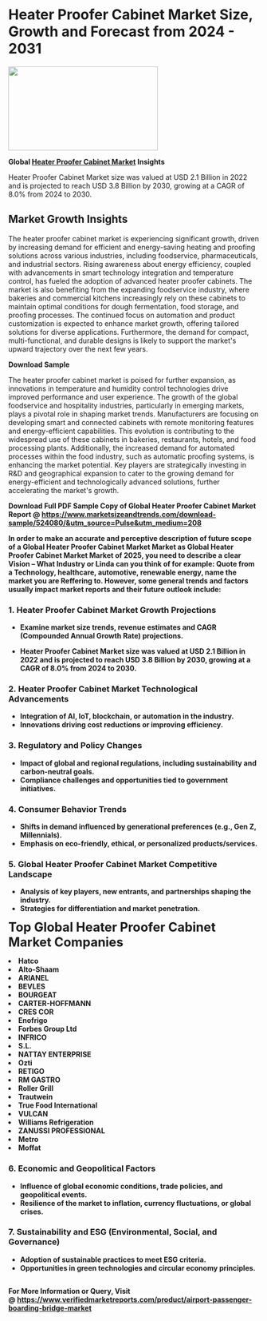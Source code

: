 <H1>Heater Proofer Cabinet Market Size, Growth and Forecast from 2024 - 2031</H1><img class="aligncenter size-medium wp-image-584254" src="https://thirdeyenews.in/wp-content/uploads/2024/09/Global-Market-Research-300x168.jpeg" alt="" width="300" height="168" /><p><strong>Global&nbsp;<a href="https://www.marketsizeandtrends.com/download-sample/524080/&amp;utm_source=Pulse&amp;utm_medium=208">Heater Proofer Cabinet Market</a> Insights</strong></p><p>Heater Proofer Cabinet Market size was valued at USD 2.1 Billion in 2022 and is projected to reach USD 3.8 Billion by 2030, growing at a CAGR of 8.0% from 2024 to 2030.</p><p><h2>Market Growth Insights</h2> <p>The heater proofer cabinet market is experiencing significant growth, driven by increasing demand for efficient and energy-saving heating and proofing solutions across various industries, including foodservice, pharmaceuticals, and industrial sectors. Rising awareness about energy efficiency, coupled with advancements in smart technology integration and temperature control, has fueled the adoption of advanced heater proofer cabinets. The market is also benefiting from the expanding foodservice industry, where bakeries and commercial kitchens increasingly rely on these cabinets to maintain optimal conditions for dough fermentation, food storage, and proofing processes. The continued focus on automation and product customization is expected to enhance market growth, offering tailored solutions for diverse applications. Furthermore, the demand for compact, multi-functional, and durable designs is likely to support the market's upward trajectory over the next few years.</p> <p><strong>Download Sample</strong></p> <p>The heater proofer cabinet market is poised for further expansion, as innovations in temperature and humidity control technologies drive improved performance and user experience. The growth of the global foodservice and hospitality industries, particularly in emerging markets, plays a pivotal role in shaping market trends. Manufacturers are focusing on developing smart and connected cabinets with remote monitoring features and energy-efficient capabilities. This evolution is contributing to the widespread use of these cabinets in bakeries, restaurants, hotels, and food processing plants. Additionally, the increased demand for automated processes within the food industry, such as automatic proofing systems, is enhancing the market potential. Key players are strategically investing in R&D and geographical expansion to cater to the growing demand for energy-efficient and technologically advanced solutions, further accelerating the market's growth. <p><strong></p><p><span class=""><strong>Download Full PDF Sample Copy of Global Heater Proofer Cabinet Market Report</strong> @ <a href="https://www.marketsizeandtrends.com/download-sample/524080/&amp;utm_source=Pulse&amp;utm_medium=208" target="_blank">https://www.marketsizeandtrends.com/download-sample/524080/&amp;utm_source=Pulse&amp;utm_medium=208</a></span></p><p>In order to make an accurate and perceptive description of future scope of a Global&nbsp;Heater Proofer Cabinet Market Market as Global&nbsp;Heater Proofer Cabinet Market Market of 2025, you need to describe a clear Vision &ndash; What Industry or Linda can you think of for example: Quote from a Technology, healthcare, automotive, renewable energy, name the market you are Reffering to. However, some general trends and factors usually impact market reports and their future outlook include:</p><h3>1.&nbsp;<strong>Heater Proofer Cabinet Market Growth Projections</strong></h3><ul><li>Examine market size trends, revenue estimates and CAGR (Compounded Annual Growth Rate) projections.</li><li><p>Heater Proofer Cabinet Market size was valued at USD 2.1 Billion in 2022 and is projected to reach USD 3.8 Billion by 2030, growing at a CAGR of 8.0% from 2024 to 2030.</p></li></ul><h3>2.&nbsp;<strong>Heater Proofer Cabinet Market Technological Advancements</strong></h3><ul><li>Integration of AI, IoT, blockchain, or automation in the industry.</li><li>Innovations driving cost reductions or improving efficiency.</li></ul><h3>3.&nbsp;<strong>Regulatory and Policy Changes</strong></h3><ul><li>Impact of global and regional regulations, including sustainability and carbon-neutral goals.</li><li>Compliance challenges and opportunities tied to government initiatives.</li></ul><h3>4.&nbsp;<strong>Consumer Behavior Trends</strong></h3><ul><li>Shifts in demand influenced by generational preferences (e.g., Gen Z, Millennials).</li><li>Emphasis on eco-friendly, ethical, or personalized products/services.</li></ul><h3>5.&nbsp;<strong>Global Heater Proofer Cabinet Market Competitive Landscape</strong></h3><ul><li>Analysis of key players, new entrants, and partnerships shaping the industry.</li><li>Strategies for differentiation and market penetration.</li></ul><p data-pm-slice="1 1 []"><span style="color: inherit; font-family: inherit; font-size: 25px;">Top Global Heater Proofer Cabinet Market Companies</span></p><div class="" data-test-id=""><p><li>Hatco</li><li> Alto-Shaam</li><li> ARIANEL</li><li> BEVLES</li><li> BOURGEAT</li><li> CARTER-HOFFMANN</li><li> CRES COR</li><li> Enofrigo</li><li> Forbes Group Ltd</li><li> INFRICO</li><li> S.L.</li><li> NATTAY ENTERPRISE</li><li> Ozti</li><li> RETIGO</li><li> RM GASTRO</li><li> Roller Grill</li><li> Trautwein</li><li> True Food International</li><li> VULCAN</li><li> Williams Refrigeration</li><li> ZANUSSI PROFESSIONAL</li><li> Metro</li><li> Moffat</li></p></div><h3>6.&nbsp;<strong>Economic and Geopolitical Factors</strong></h3><ul><li>Influence of global economic conditions, trade policies, and geopolitical events.</li><li>Resilience of the market to inflation, currency fluctuations, or global crises.</li></ul><h3>7.&nbsp;<strong>Sustainability and ESG (Environmental, Social, and Governance)</strong></h3><ul><li>Adoption of sustainable practices to meet ESG criteria.</li><li>Opportunities in green technologies and circular economy principles.</li></ul><h2><strong style="font-size: 14px;">For More Information or Query, Visit @&nbsp;</strong><a style="background-color: #ffffff; font-size: 14px;" href="https://www.marketsizeandtrends.com/report/heater-proofer-cabinet-market/" target="_blank">https://www.verifiedmarketreports.com/product/airport-passenger-boarding-bridge-market</a></h2>
